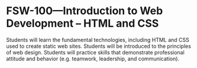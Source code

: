 # FSW-100—Introduction to Web Development – HTML and CSS
Students will learn the fundamental technologies, including HTML and CSS used to create static web sites. Students will be introduced to the principles of web design. Students will practice skills that demonstrate professional attitude and behavior (e.g. teamwork, leadership, and communication).
